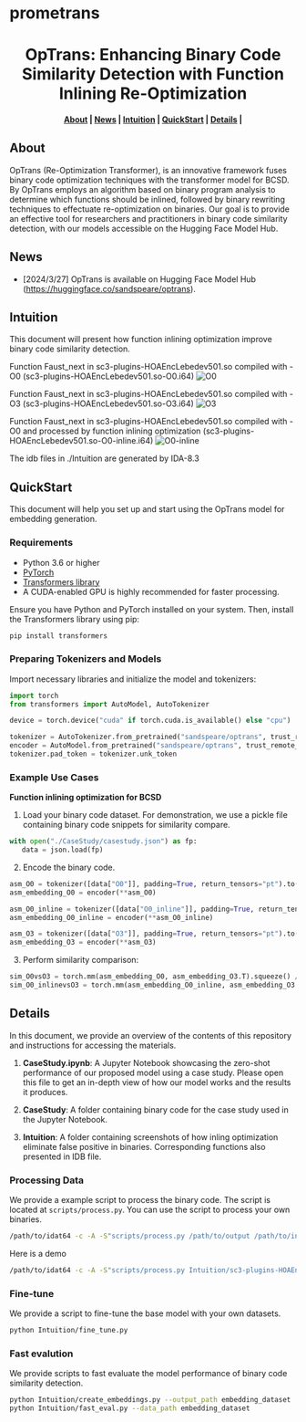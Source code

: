 # prometrans

<h1 align="center">OpTrans: Enhancing Binary Code Similarity Detection with Function Inlining Re-Optimization</h1>

<h4 align="center">
<p>
<a href=#about>About</a> |
<a href=#news>News</a> |
<a href=#intuition>Intuition</a> |
<a href=#quickstart>QuickStart</a> |
<a href=#details>Details</a> |
<p>
</h4>

## About

OpTrans (Re-Optimization Transformer), is an innovative framework fuses binary code optimization techniques with the transformer model for BCSD. By OpTrans employs an algorithm based on binary program analysis to determine which functions should be inlined, followed by binary rewriting techniques to effectuate re-optimization on binaries. Our goal is to provide an effective tool for researchers and practitioners in binary code similarity detection, with our models accessible on the Hugging Face Model Hub.

## News

- [2024/3/27] OpTrans is available on Hugging Face Model Hub (https://huggingface.co/sandspeare/optrans).


## Intuition

This document will present how function inlining optimization improve binary code similarity detection.

Function Faust_next in sc3-plugins-HOAEncLebedev501.so compiled with -O0 (sc3-plugins-HOAEncLebedev501.so-O0.i64)
![O0](./Intuition/O0.jpg)

Function Faust_next in sc3-plugins-HOAEncLebedev501.so compiled with -O3 (sc3-plugins-HOAEncLebedev501.so-O3.i64)
![O3](./Intuition/O3.jpg)

Function Faust_next in sc3-plugins-HOAEncLebedev501.so compiled with -O0 and processed by function inlining optimization (sc3-plugins-HOAEncLebedev501.so-O0-inline.i64)
![O0-inline](./Intuition/O0-inline.jpg)

The idb files in ./Intuition are generated by IDA-8.3

## QuickStart

This document will help you set up and start using the OpTrans model for embedding generation.


### Requirements
- Python 3.6 or higher
- [PyTorch](https://pytorch.org/get-started/locally/)
- [Transformers library](https://huggingface.co/docs/transformers/installation)
- A CUDA-enabled GPU is highly recommended for faster processing.

Ensure you have Python and PyTorch installed on your system. Then, install the Transformers library using pip:
```bash
pip install transformers
```

### Preparing Tokenizers and Models
Import necessary libraries and initialize the model and tokenizers:
```python
import torch
from transformers import AutoModel, AutoTokenizer

device = torch.device("cuda" if torch.cuda.is_available() else "cpu")

tokenizer = AutoTokenizer.from_pretrained("sandspeare/optrans", trust_remote_code=True)
encoder = AutoModel.from_pretrained("sandspeare/optrans", trust_remote_code=True).to(device)
tokenizer.pad_token = tokenizer.unk_token
```

### Example Use Cases
**Function inlining optimization for BCSD**

1. Load your binary code dataset. For demonstration, we use a pickle file containing binary code snippets for similarity compare.

```python
with open("./CaseStudy/casestudy.json") as fp:
   data = json.load(fp)
```

2. Encode the binary code.

```python
asm_O0 = tokenizer([data["O0"]], padding=True, return_tensors="pt").to(device)
asm_embedding_O0 = encoder(**asm_O0)

asm_O0_inline = tokenizer([data["O0_inline"]], padding=True, return_tensors="pt").to(device)
asm_embedding_O0_inline = encoder(**asm_O0_inline)

asm_O3 = tokenizer([data["O3"]], padding=True, return_tensors="pt").to(device)
asm_embedding_O3 = encoder(**asm_O3)
```

3. Perform similarity comparison:

```python
sim_O0vsO3 = torch.mm(asm_embedding_O0, asm_embedding_O3.T).squeeze() / 0.07
sim_O0_inlinevsO3 = torch.mm(asm_embedding_O0_inline, asm_embedding_O3.T).squeeze() / 0.07
```

## Details
In this document, we provide an overview of the contents of this repository and instructions for accessing the materials.

1. **CaseStudy.ipynb**: A Jupyter Notebook showcasing the zero-shot performance of our proposed model using a case study. Please open this file to get an in-depth view of how our model works and the results it produces.

2. **CaseStudy**: A folder containing binary code for the case study used in the Jupyter Notebook.

3. **Intuition**: A folder containing screenshots of how inling optimization eliminate false positive in binaries. Corresponding functions also presented in IDB file.


### Processing Data
We provide a example script to process the binary code. The script is located at `scripts/process.py`. You can use the script to process your own binaries.
```bash
/path/to/idat64 -c -A -S"scripts/process.py /path/to/output /path/to/inlinefuncs"  /path/to/binary
```
Here is a demo
```bash
/path/to/idat64 -c -A -S"scripts/process.py Intuition/sc3-plugins-HOAEncLebedev501.json Intuition/O0_inline.pkl" Intuition/sc3-plugins-HOAEncLebedev501.so-O0.i64
```

### Fine-tune
We provide a script to fine-tune the base model with your own datasets.
```bash
python Intuition/fine_tune.py
```

### Fast evalution
We provide scripts to fast evaluate the model performance of binary code similarity detection.

```bash
python Intuition/create_embeddings.py --output_path embedding_dataset
python Intuition/fast_eval.py --data_path embedding_dataset
```